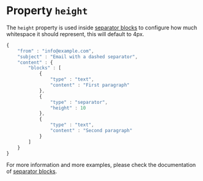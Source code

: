 # Property `height`

The `height` property is used inside [separator blocks](../json/block-separator)
to configure how much whitespace it should represent, this will default to 4px.

```javascript
{
    "from" : "info@example.com",
    "subject" : "Email with a dashed separator",
    "content" : {
        "blocks" : [ 
            {
                "type" : "text",
                "content" : "First paragraph"
            }, 
            {
                "type" : "separator",
                "height" : 10
            }, 
            {
                "type" : "text",
                "content" : "Second paragraph"
            } 
        ]
    }
}
```

For more information and more examples, please check the documentation
of [separator blocks](../json/block-separator).
